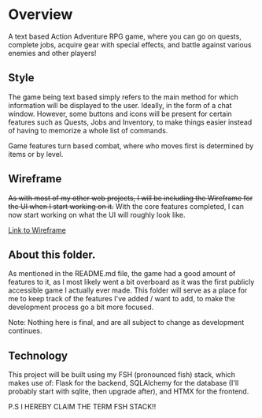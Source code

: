# Overview

A text based Action Adventure RPG game, where you can go on quests, complete jobs, acquire gear with special effects, and battle against various enemies and other players!

## Style

The game being text based simply refers to the main method for which information will be displayed to the user.
Ideally, in the form of a chat window. However, some buttons and icons will be present for certain features such as Quests, Jobs and Inventory, to make things easier instead of having to memorize a whole list of commands.

Game features turn based combat, where who moves first is determined by items or by level.

## Wireframe

~~As with most of my other web projects, I will be including the Wireframe for the UI when I start working on it.~~
With the core features completed, I can now start working on what the UI will roughly look like.

[Link to Wireframe](https://wireframe.cc/Jqsp9i)

## About this folder.

As mentioned in the README.md file, the game had a good amount of features to it, as I most likely went a bit overboard as it was the first publicly accessible game I actually ever made. This folder will serve as a place for me to keep track of the features I've added / want to add, to make the development process go a bit more focused.

Note: Nothing here is final, and are all subject to change as development continues.

## Technology

This project will be built using my FSH (pronounced fish) stack, which makes use of:
Flask for the backend, SQLAlchemy for the database (I'll probably start with sqlite, then upgrade after), and HTMX for the frontend.

P.S I HEREBY CLAIM THE TERM FSH STACK!!
